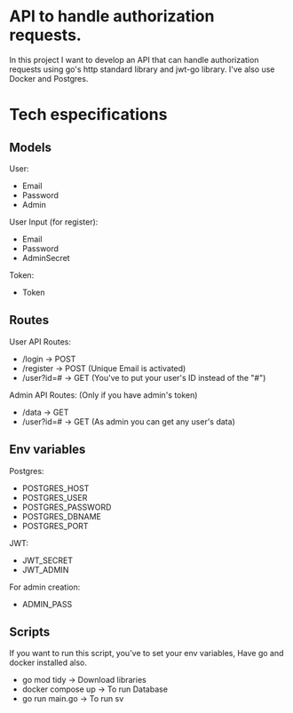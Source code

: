 # API to handle authorization requests.

In this project I want to develop an API that can handle authorization requests using go's http standard library
and jwt-go library. I've also use Docker and Postgres.

# Tech especifications

## Models

User:

* Email
* Password
* Admin

User Input (for register):

* Email
* Password
* AdminSecret

Token: 

* Token

## Routes

User API Routes:

* /login -> POST
* /register -> POST (Unique Email is activated)
* /user?id=# -> GET (You've to put your user's ID instead of the "#")

Admin API Routes: (Only if you have admin's token)

* /data -> GET
* /user?id=# -> GET (As admin you can get any user's data)

## Env variables

Postgres: 

* POSTGRES_HOST
* POSTGRES_USER
* POSTGRES_PASSWORD
* POSTGRES_DBNAME
* POSTGRES_PORT

JWT:

* JWT_SECRET
* JWT_ADMIN

For admin creation:

* ADMIN_PASS

## Scripts

If you want to run this script, you've to set your env variables, Have go and docker installed also.

* go mod tidy -> Download libraries 
* docker compose up -> To run Database
* go run main.go -> To run sv
